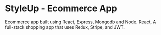 # StyleUp - Ecommerce App

Ecommerce app built using React, Express, Mongodb and Node. React, A full-stack shopping app that uses Redux, Stripe, and JWT.
